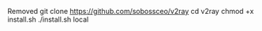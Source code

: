 Removed
git clone https://github.com/sobossceo/v2ray
cd v2ray
chmod +x install.sh
./install.sh local
